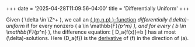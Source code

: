 +++
date = '2025-04-28T11:09:56-04:00'
title = 'Differentially Uniform'
+++

Given \( \delta \in \Z^+ \), we call an [\( (m,n,p)
\)-function](/zettelkasten/definitions/cryptography/nmp-function)
_differentially \(\delta\)-uniform_ if for every nonzero \( a \in
\mathbb{F}_{p^m} \), and for every \( b \in \mathbb{F}_{p^n} \), the
difference equation:
\[
D_a{f(x)}=b
\]
has at most \(\delta\)-solutions. Here \(D_a{f}\) is the
[derivative](/zettelkasten/definitions/cryptography/derivative) of \(f\) in
the direction of \(a\).
